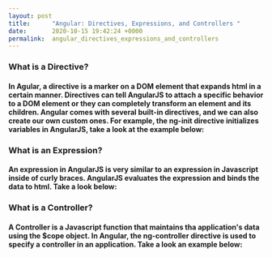 ```yaml
---
layout: post
title:      "Angular: Directives, Expressions, and Controllers "
date:       2020-10-15 19:42:24 +0000
permalink:  angular_directives_expressions_and_controllers
---
```



### What is a Directive? 

#### In Agular, a directive is a marker on a DOM element that expands html in a certain manner.  Directives can tell AngularJS to attach a specific behavior to a DOM element or they can completely transform an element and its children.  Angular comes with several built-in directives, and we can also create our own custom ones. For example, the ng-init directive initializes variables in AngularJS, take a look at the example below: 

<script src="https://gist.github.com/chrisbaptiste83/e69f8271c0014b1b37d614201c29e128.js"></script> 



### What is an Expression? 

#### An expression in AngularJS is very similar to an expression in Javascript inside of curly braces. AngularJS evaluates the expression and binds the data to html. Take a look below: 

<script src="https://gist.github.com/chrisbaptiste83/4587b1dc8a0aafeb6827e16ef2f63620.js"></script> 


### What is a Controller? 

#### A Controller is a Javascript function that maintains tha application's data using the $cope object. In Angular, the ng-controller directive is used to specify a controller in an application. Take a look an example below: 
<script src="https://gist.github.com/chrisbaptiste83/01fc204a3e8f5528fa009419579e23d1.js"></script>

